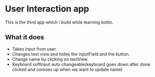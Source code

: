 # User Interaction app
This is the third app which i build while learning kotlin.<br>
## What it does
* Takes input from user.
* Changes text view and hides the inputField and the button.
* Change name by clicking on textView.
* Keyboard softInput auto changeable(keyboard goes down after done clicked and comoes up when we want to update name)

